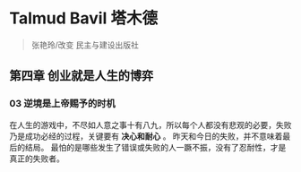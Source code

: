 # Talmud Bavil 塔木德

> 张艳玲/改变 民主与建设出版社

## 第四章 创业就是人生的博弈

### 03 逆境是上帝赐予的时机

在人生的游戏中，不尽如人意之事十有八九，所以每个人都没有悲观的必要，失败乃是成功必经的过程，关键要有 __决心和耐心__ 。 昨天和今日的失败，并不意味着最后的结局。 最怕的是哪些发生了错误或失败的人一蹶不振，没有了忍耐性，才是真正的失败者。

